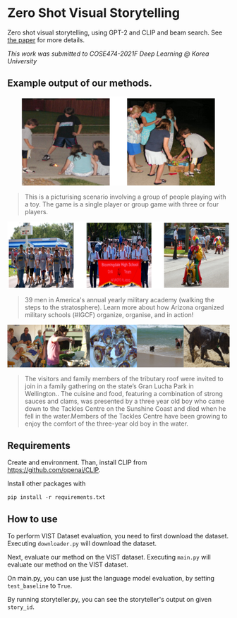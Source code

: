 # Zero Shot Visual Storytelling

Zero shot visual storytelling, using GPT-2 and CLIP and beam search. See [the paper](assets/zeroshot_visual_storytelling.pdf) for more details.

_This work was submitted to COSE474-2021F Deep Learning @ Korea University_

## Example output of our methods.

<!-- #region -->
<p align="center">
<img  src="assets/vigs_example2.png">
</p>

> This is a picturising scenario involving a group of people playing with a toy. The game is a single player or group game with three or four players.

<!-- #region -->
<p align="center">
<img  src="assets/vigs_example3.png">
</p>

> 39 men in America's annual yearly military academy (walking the steps to the stratosphere). Learn more about how Arizona organized military schools (#IGCF) organize, organise, and in action!

<!-- #region -->
<p align="center">
<img  src="assets/vigs_example5.png">
</p>

> The visitors and family members of the tributary roof were invited to join in a family gathering on the state’s Gran Lucha Park in Wellington.. The cuisine and food, featuring a combination of strong sauces and clams, was presented by a three year old boy who came down to the Tackles Centre on the Sunshine Coast and died when he fell in the water.Members of the Tackles Centre have been growing to enjoy the comfort of the three-year old boy in the water.

## Requirements

Create and environment. Than, install CLIP from https://github.com/openai/CLIP.

Install other packages with

```
pip install -r requirements.txt
```

## How to use

To perform VIST Dataset evaluation, you need to first download the dataset. Executing `downloader.py` will download the dataset.

Next, evaluate our method on the VIST dataset. Executing `main.py` will evaluate our method on the VIST dataset.

On main.py, you can use just the language model evaluation, by setting `test_baseline` to `True`.

By running storyteller.py, you can see the storyteller's output on given `story_id`.
